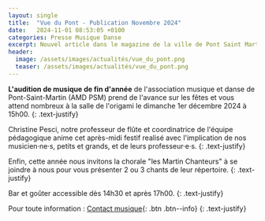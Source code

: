 ```yaml
---
layout: single
title:  "Vue du Pont - Publication Novembre 2024"
date:   2024-11-01 08:53:05 +0100
categories: Presse Musique Danse
excerpt: Nouvel article dans le magazine de la ville de Pont Saint Martin.
header:
  image: /assets/images/actualités/vue_du_pont.png
  teaser: /assets/images/actualités/vue_du_pont.png
---
```


**L'audition de musique de fin d'année** de l'association musique et danse de Pont-Saint-Martin (AMD PSM) prend de l'avance sur les fêtes et vous attend nombreux à la salle de l'origami le dimanche 1er décembre 2024 à 15h00. 
{: .text-justify}

Christine Pesci, notre professeur de flûte et coordinatrice de l'équipe pédagogique anime cet après-midi festif realisé avec l'implication de nos musicien&middot;ne&middot;s, petits et grands, et de leurs professeur&middot;e&middot;s.
{: .text-justify}

Enfin,  cette année nous invitons la chorale "les Martin Chanteurs" à  se joindre à nous pour vous présenter 2 ou 3 chants de leur répertoire.
{: .text-justify}

Bar et goûter accessible dès 14h30 et après 17h00.
{: .text-justify}

Pour toute information : [Contact musique](mailto:musiquepsm@gmail.com){: .btn .btn--info} 
{: .text-justify}
